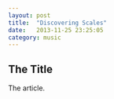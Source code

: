 ```yaml
---
layout: post
title:  "Discovering Scales"
date:   2013-11-25 23:25:05
category: music
---
```

<h2>The Title</h2>
<p>
The article.
</p>
